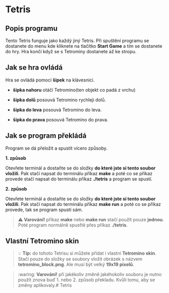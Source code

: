 # Tetris

## Popis programu

Tento Tetris funguje jako každý jiný Tetris. Při spuštění programu se dostanete do menu kde kliknete na tlačítko **Start Game** a tím se dostanete do hry. Hra končí když se s Tetrominy dostanete až ke stropu.

## Jak se hra ovládá

Hra se ovládá pomocí **šipek** na klávesnici.

- **šipka nahoru** otáčí Tetromino(ten objekt co padá z vrchu)

- **šipka dolů** posouvá Tetromino rychleji dolů.

- **šipka do leva** posouvá Tetromino do leva.

- **šipka do prava** posouvá Tetromino do prava.

## Jak se program překládá

Program se dá přeložit a spustit vícero způsoby.

**1. způsob** 

Otevřete terminál a dostaňte se do složky **do které jste si tento soubor vložili**.
Pak stačí napsat do terminálu příkaz **make** a poté co se příkaz provede stačí napsat do terminálu příkaz **./tetris** a program se spustí.

**2. způsob** 

Otevřete terminál a dostaňte se do složky **do které jste si tento soubor vložili**.
Pak stačí napsat do terminálu příkaz **make run** a poté co se příkaz provede, tak se program spustí sám.

> :warning: **Varování!** příkaz **make** nebo **make run** stačí použít pouze **jednou**. Poté program normálně spusťtě přes příkaz **./tetris**.

## Vlastní Tetromino skin

> :bulb: **Tip:** do tohoto Tetrisu si můžete přidat i vlastní **Tetromino skin**. Stačí pouze do složky se soubory vložit obrázek s názvem **tetromino_block.png**. Ale musí být velký **19x19 pixelů**.

> :waring: **Varování!** při jakékoliv změně jakéhokoliv souboru je nutno použít znova buď 1. nebo 2. způsob překladu. Kvůli tomu, aby se změny aplikovaly.# Tetris
